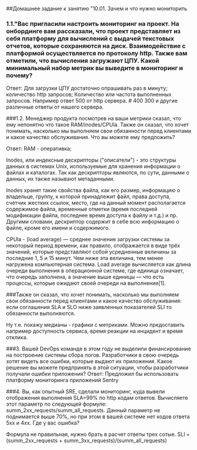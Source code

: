 ##Домашнее задание к занятию "10.01. Зачем и что нужно мониторить

### 1.1."Вас пригласили настроить мониторинг на проект. На онбординге вам рассказали, что проект представляет из себя платформу для вычислений с выдачей текстовых отчетов, которые сохраняются на диск. Взаимодействие с платформой осуществляется по протоколу http. Также вам отметили, что вычисления загружают ЦПУ. Какой минимальный набор метрик вы выведите в мониторинг и почему?

Ответ: Для загрузки ЦПУ достаточно опрашивать раз в минуту; количество http запросов; Количество или частота выполненных запросов. Например ответ 500 от http сервера. #  400 300 и другие различные ответы от нашего сервера.


###1.2. Менеджер продукта посмотрев на ваши метрики сказал, что ему непонятно что такое RAM/inodes/CPUla. Также он сказал, что хочет понимать, насколько мы выполняем свои обязанности перед клиентами и какое качество обслуживания. Что вы можете ему предложить?

Ответ: RAM - оперативка;

Inodes, или индексные дескрипторы ("описатели") - это структуры данных в системах Unix, используемые для хранения информации о файлах и каталогах. Так как дескрипторы являются, по сути, данными о данных, их также называют метаданными.

Inodes хранят такие свойства файла, как его размер, информацию о владельце, группу, к которой принадлежит файл, права доступа, счетчик жестких ссылок, место, где на данный момент располагается содержимое файла, временные отметки (время последней модификации файла, последнее время доступа к файлу и т.д.) и пр. Другими словами, дескриптор содержит в себе всю информацию о файле, кроме его имени и содержимого.

CPUla - (load average) — среднее значение загрузки системы за некоторый период времени, как правило, отображается в виде трёх значений, которые представляют собой усредненные величины за последние 1, 5 и 15 минут. Чем ниже эта величина, тем менее нагружена компьютерная система. Load average вычисляется как длина очереди выполнения в операционной системе, где единица означает, что очередь заполнена, а значение выше единицы — что есть процессы, которые ожидают своей очереди на выполнение[1].


###Также он сказал, что хочет понимать, насколько мы выполняем свои обязанности перед клиентами и какое качество обслуживания: 
если соглашения SLA и SLO ниже заявленных показателей SLI то обязанности выполняются.

Ну т.е. покажу медианы - графики с метриками. Можно предоставить например доступность сервиса, время реакции на инцидент и время отклика.

###3. Вашей DevOps команде в этом году не выделили финансирование на построение системы сбора логов. Разработчики в свою очередь хотят видеть все ошибки, которые выдают их приложения. Какое решение вы можете предпринять в этой ситуации, чтобы разработчики получали ошибки приложения?
Ответ: Предложил бы использовать платформу мониторинга приложений Sentry

###4. Вы, как опытный SRE, сделали мониторинг, куда вывели отображения выполнения SLA=99% по http кодам ответов. Вычисляете этот параметр по следующей формуле: summ_2xx_requests/summ_all_requests. Данный параметр не поднимается выше 70%, но при этом в вашей системе нет кодов ответа 5xx и 4xx. Где у вас ошибка?

Формула не правильная, нужно брать в расчет ответы трех сотые.
SLI = (summ_2xx_requests + summ_3xx_requests)/(summ_all_requests)